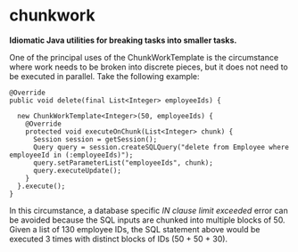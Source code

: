 chunkwork
=========

__Idiomatic Java utilities for breaking tasks into smaller tasks.__

One of the principal uses of the ChunkWorkTemplate is the circumstance where work needs to be broken into discrete pieces, but it does not need to be executed in parallel.  Take the following example:


    @Override
    public void delete(final List<Integer> employeeIds) {

      new ChunkWorkTemplate<Integer>(50, employeeIds) {
        @Override
        protected void executeOnChunk(List<Integer> chunk) {
          Session session = getSession();
          Query query = session.createSQLQuery("delete from Employee where employeeId in (:employeeIds)");
          query.setParameterList("employeeIds", chunk);
          query.executeUpdate();
        }
      }.execute();
    }

In this circumstance, a database specific _IN clause limit exceeded_ error can be avoided because the SQL inputs are chunked into multiple blocks of 50.  Given a list of 130 employee IDs, the SQL statement above would be executed 3 times with distinct blocks of IDs (50 + 50 + 30).
